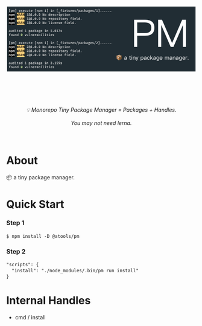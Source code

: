 <h1 align="center">
  <br>
	<img width="500" src="media/preview.png" alt="pm">
  <br>
  <br>
  <br>
</h1>

<p align="center">
<em>💡 Monorepo Tiny Package Manager = Packages + Handles.</em>
<br>
<br>
<em>You may not need lerna.</em>
<br>
<br>
<br>
</p>

# About

📦 a tiny package manager.

# Quick Start

### Step 1

```
$ npm install -D @atools/pm
```

### Step 2

```
"scripts": {
  "install": "./node_modules/.bin/pm run install"
}
```

# Internal Handles

* cmd / install
